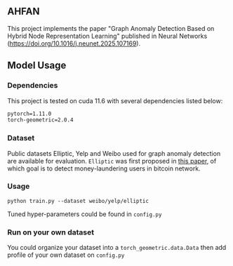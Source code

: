 ## AHFAN

This project implements the paper "Graph Anomaly Detection Based on Hybrid Node Representation Learning" published in Neural Networks (https://doi.org/10.1016/j.neunet.2025.107169).


## Model Usage

### Dependencies 

This project is tested on cuda 11.6 with several dependencies listed below:

```markdown
pytorch=1.11.0
torch-geometric=2.0.4
```


### Dataset 

Public datasets Elliptic, Yelp and Weibo used for graph anomaly detection are available for evaluation. `Elliptic` was first proposed in [this paper](https://arxiv.org/pdf/2008.08692.pdf), of which goal is to detect money-laundering users in bitcoin network.
### Usage
```
python train.py --dataset weibo/yelp/elliptic
```

Tuned hyper-parameters could be found in `config.py`

### Run on your own dataset

You could organize your dataset into a `torch_geometric.data.Data` then add profile of your own dataset on `config.py`
